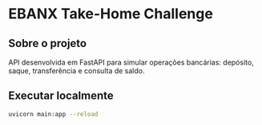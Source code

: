 # EBANX Take-Home Challenge

## Sobre o projeto

API desenvolvida em FastAPI para simular operações bancárias: depósito, saque, transferência e consulta de saldo.

## Executar localmente

```bash
uvicorn main:app --reload
